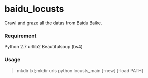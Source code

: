 # baidu_locusts
Crawl and graze all the datas from Baidu Baike.

### Requirement
Python 2.7
urllib2
Beautifulsoup (bs4)

### Usage
>mkdir txt;mkdir urls
>python locusts_main [-new] [-load PATH]
